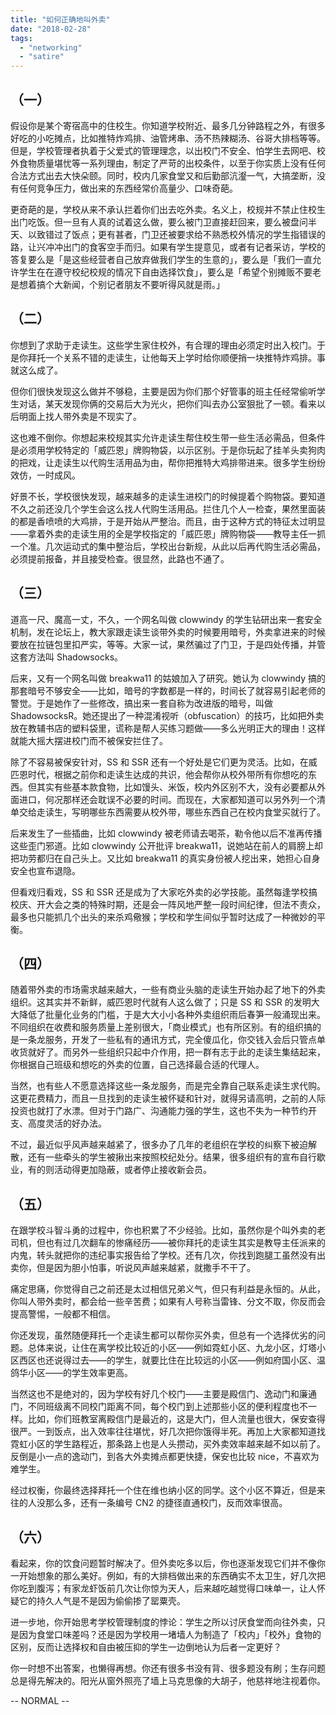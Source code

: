 ```yaml
---
title: "如何正确地叫外卖"
date: "2018-02-28"
tags:
  - "networking"
  - "satire"
---
```


## （一）

假设你是某个寄宿高中的住校生。你知道学校附近、最多几分钟路程之外，有很多好吃的小吃摊点，比如推特炸鸡排、油管烤串、汤不热辣糊汤、谷哥大排档等等。但是，学校管理者执着于父爱式的管理理念，以出校门不安全、怕学生去网吧、校外食物质量堪忧等一系列理由，制定了严苛的出校条件，以至于你实质上没有任何合法方式出去大快朵颐。同时，校内几家食堂又和后勤部沆瀣一气，大搞垄断，没有任何竞争压力，做出来的东西经常价高量少、口味奇葩。

更奇葩的是，学校从来不承认拦着你们出去吃外卖。名义上，校规并不禁止住校生出门吃饭。但一旦有人真的试着这么做，要么被门卫直接赶回来，要么被盘问半天、以致错过了饭点；更有甚者，门卫还被要求给不熟悉校外情况的学生指错误的路，让兴冲冲出门的食客空手而归。如果有学生提意见，或者有记者采访，学校的答复要么是「是这些经营者自己放弃做我们学生的生意的」，要么是「我们一直允许学生在在遵守校纪校规的情况下自由选择饮食」，要么是「希望个别摊贩不要老是想着搞个大新闻，个别记者朋友不要听得风就是雨。」

## （二）

你想到了求助于走读生。这些学生家住校外，有合理的理由必须定时出入校门。于是你拜托一个关系不错的走读生，让他每天上学时给你顺便捎一块推特炸鸡排。事就这么成了。

但你们很快发现这么做并不够稳，主要是因为你们那个好管事的班主任经常偷听学生对话，某天发现你俩的交易后大为光火，把你们叫去办公室狠批了一顿。看来以后明面上找人带外卖是不现实了。

这也难不倒你。你想起来校规其实允许走读生帮住校生带一些生活必需品，但条件是必须用学校特定的「威匹恩」牌购物袋，以示区别。于是你玩起了挂羊头卖狗肉的把戏，让走读生以代购生活用品为由，帮你把推特大鸡排带进来。很多学生纷纷效仿，一时成风。

好景不长，学校很快发现，越来越多的走读生进校门的时候提着个购物袋。要知道不久之前还没几个学生会这么找人代购生活用品。拦住几个人一检查，果然里面装的都是香喷喷的大鸡排，于是开始从严整治。而且，由于这种方式的特征太过明显——拿着外卖的走读生用的全是学校指定的「威匹恩」牌购物袋——教导主任一抓一个准。几次运动式的集中整治后，学校出台新规，从此以后再代购生活必需品，必须提前报备，并且接受检查。很显然，此路也不通了。

## （三）

道高一尺、魔高一丈，不久，一个网名叫做 clowwindy 的学生钻研出来一套安全机制，发在论坛上，教大家跟走读生谈带外卖的时候要用暗号，外卖拿进来的时候要放在拉链包里扣严实，等等。大家一试，果然骗过了门卫，于是四处传播，并管这套方法叫 Shadowsocks。

后来，又有一个网名叫做 breakwa11 的姑娘加入了研究。她认为 clowwindy 搞的那套暗号不够安全——比如，暗号的字数都是一样的，时间长了就容易引起老师的警觉。于是她作了一些修改，搞出来一套自称为改进版的暗号，叫做 ShadowsocksR。她还提出了一种混淆视听（obfuscation）的技巧，比如把外卖放在教辅书店的塑料袋里，谎称是帮人买练习题做——多么光明正大的理由！这样就能大摇大摆进校门而不被保安拦住了。

除了不容易被保安针对，SS 和 SSR 还有一个好处是它们更为灵活。比如，在威匹恩时代，根据之前你和走读生达成的共识，他会帮你从校外带所有你想吃的东西。但其实有些基本款食物，比如馒头、米饭，校内外区别不大，没有必要都从外面进口，何况那样还会耽误不必要的时间。而现在，大家都知道可以另外列一个清单交给走读生，写明哪些东西需要从校外带，哪些东西自己在校内食堂买就行了。

后来发生了一些插曲，比如 clowwindy 被老师请去喝茶，勒令他以后不准再传播这些歪门邪道。比如 clowwindy 公开批评 breakwa11，说她站在前人的肩膀上却把功劳都归在自己头上。又比如 breakwa11 的真实身份被人挖出来，她担心自身安全也宣布退隐。

但看戏归看戏，SS 和 SSR 还是成为了大家吃外卖的必学技能。虽然每逢学校搞校庆、开大会之类的特殊时期，还是会一阵风地严整一段时间纪律，但法不责众，最多也只能抓几个出头的来杀鸡儆猴；学校和学生间似乎暂时达成了一种微妙的平衡。

## （四）

随着带外卖的市场需求越来越大，一些有商业头脑的走读生开始办起了地下的外卖组织。这其实并不新鲜，威匹恩时代就有人这么做了；只是 SS 和 SSR 的发明大大降低了批量化业务的门槛，于是大大小小各种外卖组织雨后春笋一般涌现出来。不同组织在收费和服务质量上差别很大，「商业模式」也有所区别。有的组织搞的是一条龙服务，开发了一些私有的通讯方式，完全傻瓜化，你交钱入会后只管点单收货就好了。而另外一些组织只起中介作用，把一群有志于此的走读生集结起来，你根据自己班级和想吃的外卖的位置，自己选择最合适的代理人。

当然，也有些人不愿意选择这些一条龙服务，而是完全靠自己联系走读生求代购。这更花费精力，而且一旦找到的走读生被怀疑和针对，就得另请高明，之前的人际投资也就打了水漂。但对于门路广、沟通能力强的学生，这也不失为一种节约开支、高度灵活的好办法。

不过，最近似乎风声越来越紧了，很多办了几年的老组织在学校的纠察下被迫解散，还有一些牵头的学生被揪出来按照校纪处分。结果，很多组织有的宣布自行歇业，有的则活动得更加隐蔽，或者停止接收新会员。

## （五）

在跟学校斗智斗勇的过程中，你也积累了不少经验。比如，虽然你是个叫外卖的老司机，但也有过几次翻车的惨痛经历——被你拜托的走读生其实是教导主任派来的内鬼，转头就把你的违纪事实报告给了学校。还有几次，你找到跑腿工虽然没有出卖你，但是因为胆小怕事，听说风声越来越紧，就撒手不干了。

痛定思痛，你觉得自己之前还是太过相信兄弟义气，但只有利益是永恒的。从此，你叫人带外卖时，都会给一些辛苦费；如果有人号称当雷锋、分文不取，你反而会提高警惕，一般都不相信。

你还发现，虽然随便拜托一个走读生都可以帮你买外卖，但总有一个选择优劣的问题。总体来说，让住在离学校比较近的小区——例如霓虹小区、九龙小区，灯塔小区西区也还说得过去——的学生，就要比住在比较远的小区——例如府国小区、温鸽华小区——的学生效率更高。

当然这也不是绝对的，因为学校有好几个校门——主要是殿信门、逸动门和廉通门，不同班级离不同校门距离不同，每个校门到上述那些小区的便利程度也不一样。比如，你们班教室离殿信门是最近的，这是大门，但人流量也很大，保安查得很严。一到饭点，出入效率往往堪忧，好几次把你饿得半死。再加上大家都知道找霓虹小区的学生路程近，那条路上也是人头攒动，买外卖效率越来越不如以前了。反倒是小一点的逸动门，到各大外卖摊点都更快捷，保安也比较 nice，不喜欢为难学生。

经过权衡，你最终选择拜托一个住在维也纳小区的同学。这个小区不算近，但是来往的人没那么多，还有一条编号 CN2 的捷径直通校门，反而效率很高。

## （六）

看起来，你的饮食问题暂时解决了。但外卖吃多以后，你也逐渐发现它们并不像你一开始想象的那么美好。例如，有的大排档做出来的东西确实不太卫生，好几次把你吃到腹泻；有家龙虾饭前几次让你惊为天人，后来越吃越觉得口味单一，让人怀疑它的持久人气是不是因为偷偷掺了罂粟壳。

进一步地，你开始思考学校管理制度的悖论：学生之所以讨厌食堂而向往外卖，只是因为食堂口味差吗？还是因为学校用一堵墙人为制造了「校内」「校外」食物的区别，反而让选择权和自由被压抑的学生一边倒地认为后者一定更好？

你一时想不出答案，也懒得再想。你还有很多书没有背、很多题没有刷；生存问题总是得先解决的。阳光从窗外照亮了墙上马克思像的大胡子，他慈祥地注视着你。

\-- NORMAL --

